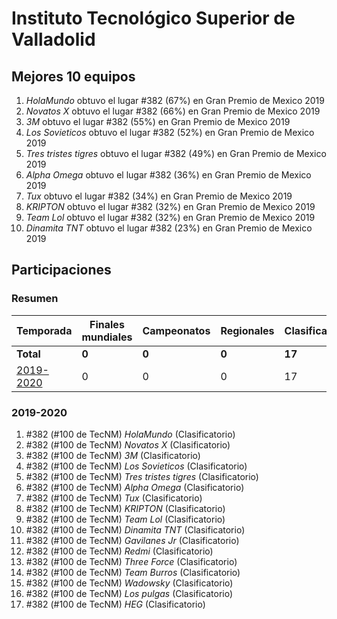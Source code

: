 ---
---

# Instituto Tecnológico Superior de Valladolid

## Mejores 10 equipos

1. _HolaMundo_ obtuvo el lugar #382 (67%) en Gran Premio de Mexico 2019
1. _Novatos X_ obtuvo el lugar #382 (66%) en Gran Premio de Mexico 2019
1. _3M_ obtuvo el lugar #382 (55%) en Gran Premio de Mexico 2019
1. _Los Sovieticos_ obtuvo el lugar #382 (52%) en Gran Premio de Mexico 2019
1. _Tres tristes tigres_ obtuvo el lugar #382 (49%) en Gran Premio de Mexico 2019
1. _Alpha Omega_ obtuvo el lugar #382 (36%) en Gran Premio de Mexico 2019
1. _Tux_ obtuvo el lugar #382 (34%) en Gran Premio de Mexico 2019
1. _KRIPTON_ obtuvo el lugar #382 (32%) en Gran Premio de Mexico 2019
1. _Team Lol_ obtuvo el lugar #382 (32%) en Gran Premio de Mexico 2019
1. _Dinamita TNT_ obtuvo el lugar #382 (23%) en Gran Premio de Mexico 2019

## Participaciones

### Resumen

| Temporada | Finales mundiales | Campeonatos | Regionales | Clasificatorios | Equipos |
| --- | --- | --- | --- | --- | --- |
| **Total** | **0** | **0** | **0** | **17** | **17** |
| [2019-2020](#2019-2020) | 0 | 0 | 0 | 17 | 17 |

### 2019-2020

1. #382 (#100 de TecNM) _HolaMundo_ (Clasificatorio)
1. #382 (#100 de TecNM) _Novatos X_ (Clasificatorio)
1. #382 (#100 de TecNM) _3M_ (Clasificatorio)
1. #382 (#100 de TecNM) _Los Sovieticos_ (Clasificatorio)
1. #382 (#100 de TecNM) _Tres tristes tigres_ (Clasificatorio)
1. #382 (#100 de TecNM) _Alpha Omega_ (Clasificatorio)
1. #382 (#100 de TecNM) _Tux_ (Clasificatorio)
1. #382 (#100 de TecNM) _KRIPTON_ (Clasificatorio)
1. #382 (#100 de TecNM) _Team Lol_ (Clasificatorio)
1. #382 (#100 de TecNM) _Dinamita TNT_ (Clasificatorio)
1. #382 (#100 de TecNM) _Gavilanes Jr_ (Clasificatorio)
1. #382 (#100 de TecNM) _Redmi_ (Clasificatorio)
1. #382 (#100 de TecNM) _Three Force_ (Clasificatorio)
1. #382 (#100 de TecNM) _Team Burros_ (Clasificatorio)
1. #382 (#100 de TecNM) _Wadowsky_ (Clasificatorio)
1. #382 (#100 de TecNM) _Los pulgas_ (Clasificatorio)
1. #382 (#100 de TecNM) _HEG_ (Clasificatorio)



